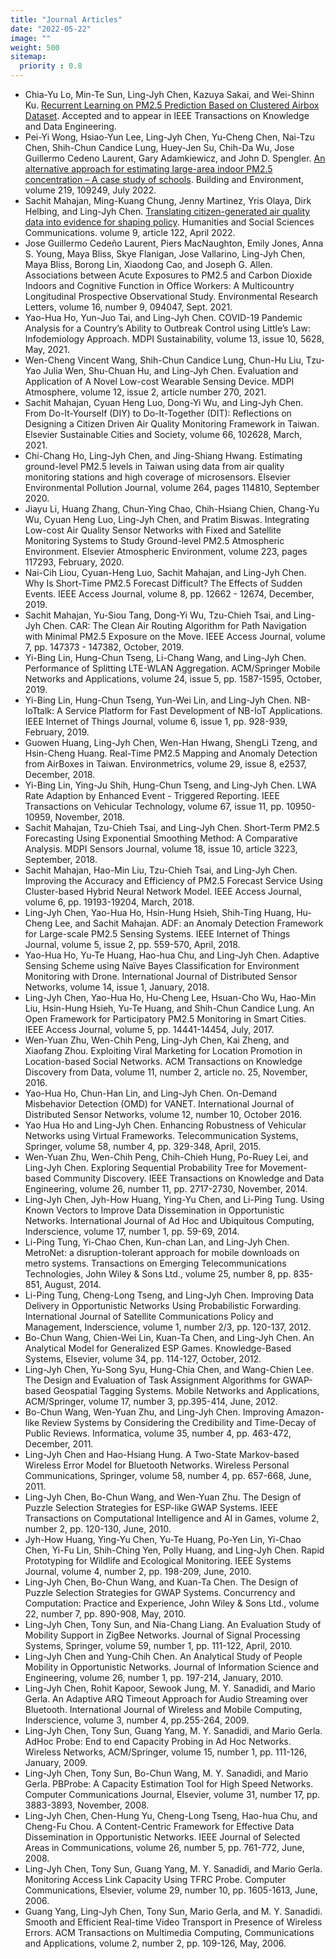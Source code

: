 ```yaml
---
title: "Journal Articles"
date: "2022-05-22"
image: ""
weight: 500
sitemap:
  priority : 0.8
---
```


- Chia-Yu Lo, Min-Te Sun, Ling-Jyh Chen, Kazuya Sakai, and Wei-Shinn Ku. [Recurrent Learning on PM2.5 Prediction Based on Clustered Airbox Dataset](https://doi.org/10.1109/TKDE.2020.3047634). Accepted and to appear in IEEE Transactions on Knowledge and Data Engineering.
- Pei-Yi Wong, Hsiao-Yun Lee, Ling-Jyh Chen, Yu-Cheng Chen, Nai-Tzu Chen, Shih-Chun Candice Lung, Huey-Jen Su, Chih-Da Wu, Jose Guillermo Cedeno Laurent, Gary Adamkiewicz, and John D. Spengler. [An alternative approach for estimating large-area indoor PM2.5 concentration – A case study of schools](https://doi.org/10.1016/j.buildenv.2022.109249). Building and Environment, volume 219, 109249, July 2022. 
- Sachit Mahajan, Ming-Kuang Chung, Jenny Martinez, Yris Olaya, Dirk Helbing, and Ling-Jyh Chen. [Translating citizen-generated air quality data into evidence for shaping policy](https://doi.org/10.1057/s41599-022-01135-2). Humanities and Social Sciences Communications. volume 9, article 122, April 2022.
- Jose Guillermo Cedeño Laurent, Piers MacNaughton, Emily Jones, Anna S. Young, Maya Bliss, Skye Flanigan, Jose Vallarino, Ling-Jyh Chen, Maya Bliss, Borong Lin, Xiaodong Cao, and Joseph G. Allen. Associations between Acute Exposures to PM2.5 and Carbon Dioxide Indoors and Cognitive Function in Office Workers: A Multicountry Longitudinal Prospective Observational Study. Environmental Research Letters, volume 16, number 9, 094047, Sept. 2021.
- Yao-Hua Ho, Yun-Juo Tai, and Ling-Jyh Chen. COVID-19 Pandemic Analysis for a Country’s Ability to Outbreak Control using Little’s Law: Infodemiology Approach. MDPI Sustainability, volume 13, issue 10, 5628, May, 2021.
- Wen-Cheng Vincent Wang, Shih-Chun Candice Lung, Chun-Hu Liu, Tzu-Yao Julia Wen, Shu-Chuan Hu, and Ling-Jyh Chen. Evaluation and Application of A Novel Low-cost Wearable Sensing Device. MDPI Atmosphere, volume 12, issue 2, article number 270, 2021.
- Sachit Mahajan, Cyuan Heng Luo, Dong-Yi Wu, and Ling-Jyh Chen. From Do-It-Yourself (DIY) to Do-It-Together (DIT): Reflections on Designing a Citizen Driven Air Quality Monitoring Framework in Taiwan. Elsevier Sustainable Cities and Society, volume 66, 102628, March, 2021.
- Chi-Chang Ho, Ling-Jyh Chen, and Jing-Shiang Hwang. Estimating ground-level PM2.5 levels in Taiwan using data from air quality monitoring stations and high coverage of microsensors. Elsevier Environmental Pollution Journal, volume 264, pages 114810, September 2020. 
- Jiayu Li, Huang Zhang, Chun-Ying Chao, Chih-Hsiang Chien, Chang-Yu Wu, Cyuan Heng Luo, Ling-Jyh Chen, and Pratim Biswas. Integrating Low-cost Air Quality Sensor Networks with Fixed and Satellite Monitoring Systems to Study Ground-level PM2.5 Atmospheric Environment. Elsevier Atmospheric Environment, volume 223, pages 117293, February, 2020. 
- Nai-Cih Liou, Cyuan-Heng Luo, Sachit Mahajan, and Ling-Jyh Chen. Why Is Short-Time PM2.5 Forecast Difficult? The Effects of Sudden Events. IEEE Access Journal, volume 8, pp. 12662 - 12674, December, 2019.
- Sachit Mahajan, Yu-Siou Tang, Dong-Yi Wu, Tzu-Chieh Tsai, and Ling-Jyh Chen. CAR: The Clean Air Routing Algorithm for Path Navigation with Minimal PM2.5 Exposure on the Move. IEEE Access Journal, volume 7, pp. 147373 - 147382, October, 2019. 
- Yi-Bing Lin, Hung-Chun Tseng, Li-Chang Wang, and Ling-Jyh Chen. Performance of Splitting LTE-WLAN Aggregation.  ACM/Springer Mobile Networks and Applications, volume 24, issue 5, pp. 1587-1595, October, 2019. 
- Yi-Bing Lin, Hung-Chun Tseng, Yun-Wei Lin, and Ling-Jyh Chen. NB-IoTtalk: A Service Platform for Fast Development of NB-IoT Applications. IEEE Internet of Things Journal, volume 6, issue 1, pp. 928-939, February, 2019. 
- Guowen Huang, Ling-Jyh Chen, Wen-Han Hwang, ShengLi Tzeng, and Hsin-Cheng Huang. Real-Time PM2.5 Mapping and Anomaly Detection from AirBoxes in Taiwan. Environmetrics, volume 29, issue 8, e2537, December, 2018. 
- Yi-Bing Lin, Ying-Ju Shih, Hung-Chun Tseng, and Ling-Jyh Chen. LWA Rate Adaption by Enhanced Event - Triggered Reporting. IEEE Transactions on Vehicular Technology, volume 67, issue 11, pp. 10950-10959, November, 2018. 
- Sachit Mahajan, Tzu-Chieh Tsai, and Ling-Jyh Chen. Short-Term PM2.5 Forecasting Using Exponential Smoothing Method: A Comparative Analysis. MDPI Sensors Journal, volume 18, issue 10, article 3223, September, 2018. 
- Sachit Mahajan, Hao-Min Liu, Tzu-Chieh Tsai, and Ling-Jyh Chen. Improving the Accuracy and Efficiency of PM2.5 Forecast Service Using Cluster-based Hybrid Neural Network Model. IEEE Access Journal, volume 6, pp. 19193-19204, March, 2018.  
- Ling-Jyh Chen, Yao-Hua Ho, Hsin-Hung Hsieh, Shih-Ting Huang, Hu-Cheng Lee, and Sachit Mahajan. ADF: an Anomaly Detection Framework for Large-scale PM2.5 Sensing Systems. IEEE Internet of Things Journal, volume 5, issue 2, pp. 559-570, April, 2018.  
- Yao-Hua Ho, Yu-Te Huang, Hao-hua Chu, and Ling-Jyh Chen. Adaptive Sensing Scheme using Naïve Bayes Classification for Environment Monitoring with Drone. International Journal of Distributed Sensor Networks, volume 14, issue 1, January, 2018. 
- Ling-Jyh Chen, Yao-Hua Ho, Hu-Cheng Lee, Hsuan-Cho Wu, Hao-Min Liu, Hsin-Hung Hsieh, Yu-Te Huang, and Shih-Chun Candice Lung. An Open Framework for Participatory PM2.5 Monitoring in Smart Cities. IEEE Access Journal, volume 5, pp. 14441-14454, July, 2017.  
- Wen-Yuan Zhu, Wen-Chih Peng, Ling-Jyh Chen, Kai Zheng, and Xiaofang Zhou. Exploiting Viral Marketing for Location Promotion in Location-based Social Networks. ACM Transactions on Knowledge Discovery from Data, volume 11, number 2, article no. 25, November, 2016. 
- Yao-Hua Ho, Chun-Han Lin, and Ling-Jyh Chen. On-Demand Misbehavior Detection (OMD) for VANET. International Journal of Distributed Sensor Networks, volume 12, number 10, October 2016. 
- Yao Hua Ho and Ling-Jyh Chen. Enhancing Robustness of Vehicular Networks using Virtual Frameworks. Telecommunication Systems, Springer, volume 58, number 4, pp. 329-348, April, 2015. 
- Wen-Yuan Zhu, Wen-Chih Peng, Chih-Chieh Hung, Po-Ruey Lei, and Ling-Jyh Chen. Exploring Sequential Probability Tree for Movement-based Community Discovery. IEEE Transactions on Knowledge and Data Engineering, volume 26, number 11, pp. 2717-2730, November, 2014. 
- Ling-Jyh Chen, Jyh-How Huang, Ying-Yu Chen, and Li-Ping Tung. Using Known Vectors to Improve Data Dissemination in Opportunistic Networks. International Journal of Ad Hoc and Ubiquitous Computing, Inderscience, volume 17, number 1, pp. 59-69, 2014.  
- Li-Ping Tung, Yi-Chao Chen, Kun-chan Lan, and Ling-Jyh Chen. MetroNet: a disruption-tolerant approach for mobile downloads on metro systems. Transactions on Emerging Telecommunications Technologies, John Wiley & Sons Ltd., volume 25, number 8, pp. 835-851, August, 2014.  
- Li-Ping Tung, Cheng-Long Tseng, and Ling-Jyh Chen. Improving Data Delivery in Opportunistic Networks Using Probabilistic Forwarding. International Journal of Satellite Communications Policy and Management, Inderscience, volume 1, number 2/3, pp. 120-137, 2012. 
- Bo-Chun Wang, Chien-Wei Lin, Kuan-Ta Chen, and Ling-Jyh Chen. An Analytical Model for Generalized ESP Games. Knowledge-Based Systems, Elsevier, volume 34, pp. 114-127, October, 2012.  
- Ling-Jyh Chen, Yu-Song Syu, Hung-Chia Chen, and Wang-Chien Lee. The Design and Evaluation of Task Assignment Algorithms for GWAP-based Geospatial Tagging Systems. Mobile Networks and Applications, ACM/Springer, volume 17, number 3, pp.395-414, June, 2012.  
- Bo-Chun Wang, Wen-Yuan Zhu, and Ling-Jyh Chen. Improving Amazon-like Review Systems by Considering the Credibility and Time-Decay of Public Reviews. Informatica, volume 35, number 4, pp. 463-472, December, 2011. 
- Ling-Jyh Chen and Hao-Hsiang Hung. A Two-State Markov-based Wireless Error Model for Bluetooth Networks. Wireless Personal Communications, Springer, volume 58, number 4, pp. 657-668, June, 2011.  
- Ling-Jyh Chen, Bo-Chun Wang, and Wen-Yuan Zhu. The Design of Puzzle Selection Strategies for ESP-like GWAP Systems. IEEE Transactions on Computational Intelligence and AI in Games, volume 2, number 2, pp. 120-130, June, 2010.  
- Jyh-How Huang, Ying-Yu Chen, Yu-Te Huang, Po-Yen Lin, Yi-Chao Chen, Yi-Fu Lin, Shih-Ching Yen, Polly Huang, and Ling-Jyh Chen. Rapid Prototyping for Wildlife and Ecological Monitoring. IEEE Systems Journal, volume 4, number 2, pp. 198-209, June, 2010.  
- Ling-Jyh Chen, Bo-Chun Wang, and Kuan-Ta Chen. The Design of Puzzle Selection Strategies for GWAP Systems. Concurrency and Computation: Practice and Experience, John Wiley & Sons Ltd., volume 22, number 7, pp. 890-908, May, 2010.  
- Ling-Jyh Chen, Tony Sun, and Nia-Chang Liang. An Evaluation Study of Mobility Support in ZigBee Networks. Journal of Signal Processing Systems, Springer, volume 59, number 1, pp. 111-122, April, 2010.  
- Ling-Jyh Chen and Yung-Chih Chen. An Analytical Study of People Mobility in Opportunistic Networks. Journal of Information Science and Engineering, volume 26, number 1, pp. 197-214, January, 2010. 
- Ling-Jyh Chen, Rohit Kapoor, Sewook Jung, M. Y. Sanadidi, and Mario Gerla. An Adaptive ARQ Timeout Approach for Audio Streaming over Bluetooth. International Journal of Wireless and Mobile Computing, Inderscience, volume 3, number 4, pp.255-264, 2009.  
- Ling-Jyh Chen, Tony Sun, Guang Yang, M. Y. Sanadidi, and Mario Gerla. AdHoc Probe: End to end Capacity Probing in Ad Hoc Networks. Wireless Networks, ACM/Springer, volume 15, number 1, pp. 111-126, January, 2009.  
- Ling-Jyh Chen, Tony Sun, Bo-Chun Wang, M. Y. Sanadidi, and Mario Gerla. PBProbe: A Capacity Estimation Tool for High Speed Networks. Computer Communications Journal, Elsevier, volume 31, number 17, pp. 3883-3893, November, 2008.  
- Ling-Jyh Chen, Chen-Hung Yu, Cheng-Long Tseng, Hao-hua Chu, and Cheng-Fu Chou. A Content-Centric Framework for Effective Data Dissemination in Opportunistic Networks. IEEE Journal of Selected Areas in Communications, volume 26, number 5, pp. 761-772, June, 2008.  
- Ling-Jyh Chen, Tony Sun, Guang Yang, M. Y. Sanadidi, and Mario Gerla. Monitoring Access Link Capacity Using TFRC Probe. Computer Communications, Elsevier, volume 29, number 10, pp. 1605-1613, June, 2006.  
- Guang Yang, Ling-Jyh Chen, Tony Sun, Mario Gerla, and M. Y. Sanadidi. Smooth and Efficient Real-time Video Transport in Presence of Wireless Errors. ACM Transactions on Multimedia Computing, Communications and Applications, volume 2, number 2, pp. 109-126, May, 2006. 

